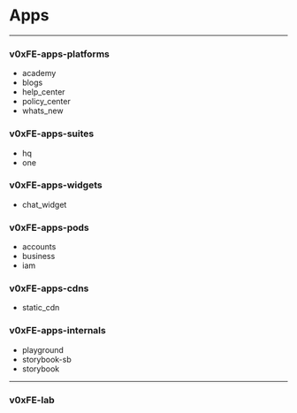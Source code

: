 # Apps
---

### v0xFE-apps-platforms
- academy
- blogs
- help_center
- policy_center
- whats_new

### v0xFE-apps-suites
- hq
- one

### v0xFE-apps-widgets
- chat_widget

### v0xFE-apps-pods
- accounts
- business
- iam

### v0xFE-apps-cdns
- static_cdn

### v0xFE-apps-internals
- playground
- storybook-sb
- storybook

---

### v0xFE-lab